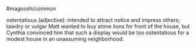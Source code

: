 #magoosh/common

ostentatious (adjective): intended to attract notice and impress others; tawdry or vulgar 
Matt wanted to buy stone lions for front of the house, but Cynthia convinced him that such a display 
would be too ostentatious for a modest house in an unassuming neighborhood. 

